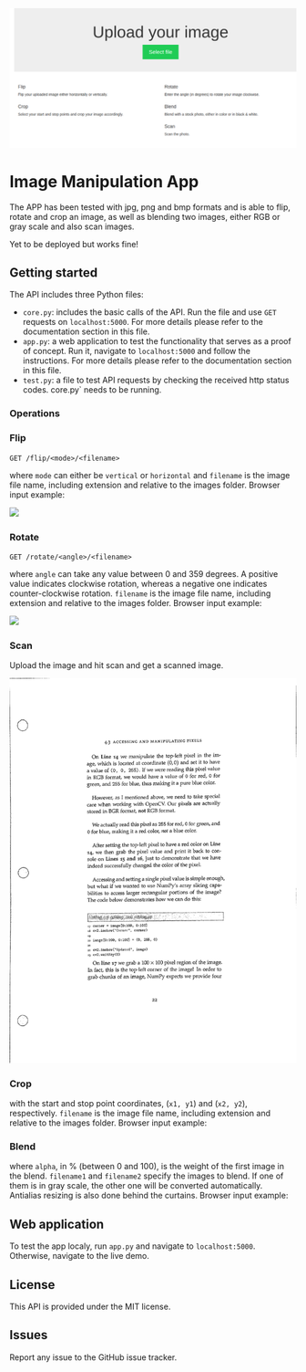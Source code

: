 ![](https://github.com/rakash/image-manipulation-apps/blob/master/img.png?raw=true)


# Image Manipulation App

The APP has been tested with jpg, png and bmp formats and is able to flip, rotate and crop an image, as well as blending two images, either RGB or gray scale and also scan images. 

Yet to be deployed but works fine! 


## Getting started

The API includes three Python files:
* `core.py`: includes the basic calls of the API. Run the file and use `GET` requests on `localhost:5000`. For more details please refer to the documentation section in this file.
* `app.py`: a web application to test the functionality that serves as a proof of concept. Run it, navigate to `localhost:5000` and follow the instructions. For more details please refer to the documentation section in this file.
* `test.py`: a file to test API requests by checking the received http status codes. core.py` needs to be running.

### Operations

### Flip
``` http
GET /flip/<mode>/<filename>
```
where `mode` can either be `vertical` or `horizontal` and `filename` is the image file name, including extension and relative to the images folder. Browser input example:

![](https://github.com/rakash/image-manipulation-apps/blob/master/flip.png?raw=true)

### Rotate
``` http
GET /rotate/<angle>/<filename>
```
where `angle` can take any value between 0 and 359 degrees. A positive value indicates clockwise rotation, whereas a negative one indicates counter-clockwise rotation. `filename` is the image file name, including extension and relative to the images folder. Browser input example:

![](https://github.com/rakash/image-manipulation-apps/blob/master/rotate.png?raw=true)

### Scan

Upload the image and hit scan and get a scanned image.

![](https://github.com/rakash/image-manipulation-apps/blob/master/scannes.png?raw=true)


### Crop

with the start and stop point coordinates, (`x1, y1`) and (`x2, y2`), respectively. `filename` is the image file name, including extension and relative to the images folder. Browser input example:

### Blend

where `alpha`, in % (between 0 and 100), is the weight of the first image in the blend. `filename1` and `filename2` specify the images to blend. If one of them is in gray scale, the other one will be converted automatically. Antialias resizing is also done behind the curtains. Browser input example:


## Web application
To test the app localy, run `app.py` and navigate to `localhost:5000`. Otherwise, navigate to the live demo.

## License
This API is provided under the MIT license.

## Issues
Report any issue to the GitHub issue tracker.
